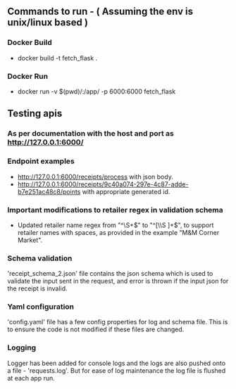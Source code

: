 ## Commands to run - ( Assuming the env is unix/linux based )

### Docker Build
- docker build -t fetch_flask .  
###  Docker Run 
- docker run -v $(pwd)/:/app/ -p 6000:6000 fetch_flask 

## Testing apis

### As per documentation with the host and port as http://127.0.0.1:6000/

### Endpoint examples

- http://127.0.0.1:6000/receipts/process with json body.
- http://127.0.0.1:6000/receipts/9c40a074-297e-4c87-adde-b7e251ac48c8/points with appropriate generated id.


### Important modifications to retailer regex in validation schema
- Updated retailer name regex from "^\\S+$" to "^[\\S ]+$", to support retailer names with spaces, as provided in the example 
"M&M Corner Market".


### Schema validation
'receipt_schema_2.json' file contains the json schema which is used to validate the input sent in the request, and error is thrown if the input json for the receipt is invalid.

### Yaml configuration
'config.yaml' file has a few config properties for log and schema file. This is to ensure the code is not modified if these files are changed.

### Logging
Logger has been added for console logs and the logs are also pushed onto a file - 'requests.log'. But for ease of log maintenance the log file is flushed at each app run.